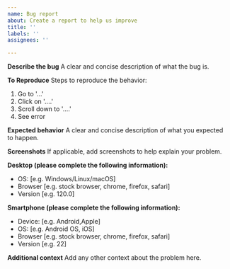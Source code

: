 ```yaml
---
name: Bug report
about: Create a report to help us improve
title: ''
labels: ''
assignees: ''

---
```


**Describe the bug**
A clear and concise description of what the bug is.

**To Reproduce**
Steps to reproduce the behavior:
1. Go to '...'
2. Click on '....'
3. Scroll down to '....'
4. See error

**Expected behavior**
A clear and concise description of what you expected to happen.

**Screenshots**
If applicable, add screenshots to help explain your problem.

**Desktop (please complete the following information):**
 - OS: [e.g. Windows/Linux/macOS]
 - Browser [e.g. stock browser, chrome, firefox, safari]
 - Version [e.g. 120.0]

**Smartphone (please complete the following information):**
 - Device: [e.g. Android,Apple]
 - OS: [e.g. Android OS, iOS]
 - Browser [e.g. stock browser, chrome, firefox, safari]
 - Version [e.g. 22]

**Additional context**
Add any other context about the problem here.
